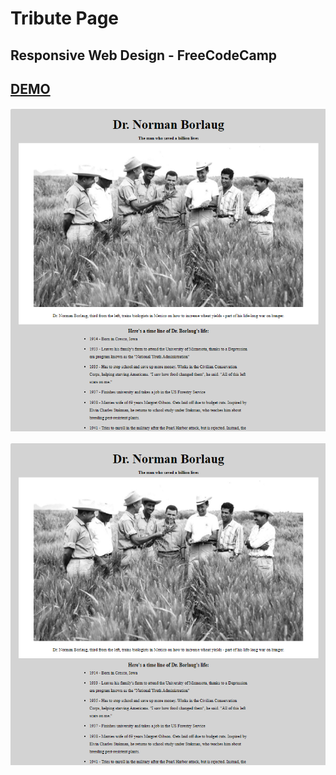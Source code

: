 # Tribute Page
## Responsive Web Design - FreeCodeCamp

## [DEMO](https://cenacrharsh.github.io/tribute-page-responsive-web-design-fcc/)

![ss](./ss.png)

<img src='./ss.png'>
